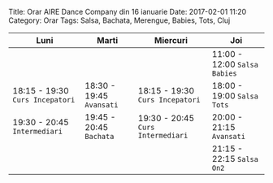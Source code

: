 Title: Orar AIRE Dance Company din 16 ianuarie
Date: 2017-02-01 11:20
Category: Orar
Tags: Salsa, Bachata, Merengue, Babies, Tots, Cluj


Luni                          | Marti                  | Miercuri                      | Joi
----------------------------- | ---------------------- | ----------------------------- | --------------------------
                              |                        |                               | 11:00 - 12:00 `Salsa Babies`
18:15 - 19:30 `Curs Incepatori` | 18:30 - 19:45 `Avansati` | 18:15 - 19:30 `Curs Incepatori` | 18:00 - 19:00 `Salsa Tots`
19:30 - 20:45 `Intermediari`    | 19:45 - 20:45 `Bachata`  | 19:30 - 20:45 `Curs Intermediari` | 20:00 - 21:15 `Avansati`
                              |                        |                               | 21:15 - 22:15 `Salsa On2`
